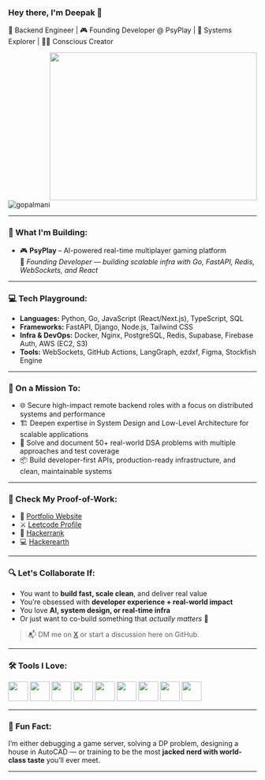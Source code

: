 ### Hey there, I'm Deepak 👋  
🚀 Backend Engineer | 🎮 Founding Developer @ PsyPlay | 🧠 Systems Explorer | 🧘‍♂️ Conscious Creator  

<img align="right" src="https://media.giphy.com/media/qgQUggAC3Pfv687qPC/giphy.gif" width="420" height="300" />

<p align="left">
  <img src="https://komarev.com/ghpvc/?username=gopalmani&label=Profile%20views&color=grey" alt="gopalmani" />
</p>

---

### 💼 What I'm Building:
- 🎮 **PsyPlay** – AI-powered real-time multiplayer gaming platform  
  🧱 *Founding Developer — building scalable infra with Go, FastAPI, Redis, WebSockets, and React*

---

### 💻 Tech Playground:
- **Languages:** Python, Go, JavaScript (React/Next.js), TypeScript, SQL  
- **Frameworks:** FastAPI, Django, Node.js, Tailwind CSS  
- **Infra & DevOps:** Docker, Nginx, PostgreSQL, Redis, Supabase, Firebase Auth, AWS (EC2, S3)  
- **Tools:** WebSockets, GitHub Actions, LangGraph, ezdxf, Figma, Stockfish Engine

---

### 🧠 On a Mission To:
- 🌐 Secure high-impact remote backend roles with a focus on distributed systems and performance
- 🏗️ Deepen expertise in System Design and Low-Level Architecture for scalable applications
- 🧪 Solve and document 50+ real-world DSA problems with multiple approaches and test coverage
- 📦 Build developer-first APIs, production-ready infrastructure, and clean, maintainable systems

---

### 🧪 Check My Proof-of-Work:
- 🧠 [Portfolio Website](https://gopalmani.github.io)
- ⚔️ [Leetcode Profile](https://leetcode.com/u/gopalmanidubey/)
- 🧪 [Hackerrank](https://www.hackerrank.com/deepakdubeygi)
- 💻 [Hackerearth](https://www.hackerearth.com/@deep186)

---

### 🔍 Let's Collaborate If:
- You want to **build fast, scale clean**, and deliver real value
- You’re obsessed with **developer experience + real-world impact**
- You love **AI, system design, or real-time infra**
- Or just want to co-build something that *actually matters* 🌱

> 📬 DM me on [X](https://x.com/deeep8o) or start a discussion here on GitHub.

---

### 🛠️ Tools I Love:

<code><img height="40" src="https://cdn.jsdelivr.net/gh/gopalmani/GitHub_files/python.png"></code>
<code><img height="40" src="https://cdn.jsdelivr.net/gh/gopalmani/GitHub_files/go.png"></code>
<code><img height="40" src="https://cdn.jsdelivr.net/gh/gopalmani/GitHub_files/react.png"></code>
<code><img height="40" src="https://cdn.jsdelivr.net/gh/gopalmani/GitHub_files/fastapi.png"></code>
<code><img height="40" src="https://cdn.jsdelivr.net/gh/gopalmani/GitHub_files/postgres.png"></code>
<code><img height="40" src="https://cdn.jsdelivr.net/gh/gopalmani/GitHub_files/redis.png"></code>
<code><img height="40" src="https://cdn.jsdelivr.net/gh/gopalmani/GitHub_files/docker.png"></code>
<code><img height="40" src="https://cdn.jsdelivr.net/gh/gopalmani/GitHub_files/firebase.png"></code>
<code><img height="40" src="https://cdn.jsdelivr.net/gh/gopalmani/GitHub_files/aws.png"></code>

---

### 🧘 Fun Fact:
I’m either debugging a game server, solving a DP problem, designing a house in AutoCAD — or training to be the most **jacked nerd with world-class taste** you’ll ever meet.

---

